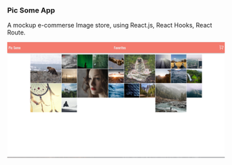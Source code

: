 ### Pic Some App

A mockup e-commerse Image store, using React.js, React Hooks, React Route. 

![Shapshot](https://github.com/TulkasAstaldo/picSomeApp/blob/master/sample/picSomeApp.png)


